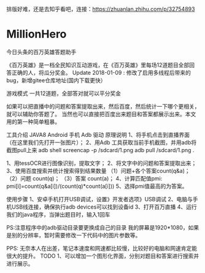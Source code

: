 排版好难，还是去知乎看吧，连接：https://zhuanlan.zhihu.com/p/32754893
# MillionHero
今日头条的百万英雄答题助手

《百万英雄》是一档全民知识互动游戏，在《百万英雄》里每场12道题目全部回答正确的人，将瓜分奖金。
Update
2018-01-09 : 修改了启用多线程后带来的bug，新增gitee仓库地址(国内下载更快）

游戏模式
一共12道题，全部答对就可以平分奖金

如果可以把直播中的问题和答案提取出来，然后百度，然后统计一下哪个更相关，就可以辅助你答题了。
当然也可以直接把百度出来题目和答案都展示出来。本文用的第一种简单粗暴。

工具介绍
JAVA8
Android 手机
Adb 驱动
原理说明
1、将手机点击到直播界面（在这里我们先打开一张图片）；
2、用Adb 工具获取当前手机截图，并用adb将截图pull上来
  adb shell screencap -p /sdcard/1.png
      adb pull /sdcard/1.png .

1、用tessOCR进行图像识别，提取文字；
2、将文字中的问题和答案提取出来；
3、使用百度搜索并统计搜索得到结果数量
   （1）问题+各个答案count(q&a)；
   （2）问题 count(q)；
   （3）答案 count(a)；
4、计算匹配值pmi: pmi[i]=count(q&a[i])/(count(q)*count(a[i]))
5、选择pmi值最高的为答案。

使用步骤
1、安卓手机打开USB调试，设置》开发者选项》USB调试
2、电脑与手机USB线连接，确保执行adb devices可以找到设备id
3、打开百万直播
4、运行我们的java程序，当弹出题目时，输入1回车
  
 PS:注意程序中的adb驱动目录要更换成自己的目录
  我的屏幕是1920*1080，如果是别的分辨率，暂时需要修改一下代码中的图片参数等。  

PPS:
  无奈本人在出差，笔记本速度和网速都比较慢，比较好的电脑和网速肯定能很大的提升。
TODO
1、可以增加一个图形化界面，分别对题目和答案进行搜索并进行展示。
